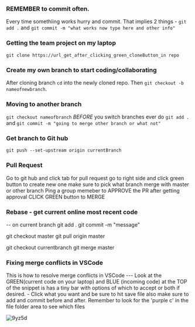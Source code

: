 ### REMEMBER to commit often.

Every time somethiing works hurry and commit. That implies 2 things - `git add .` and `git commit -m "what works now type here and other info"`

### Getting the team project on my laptop

`git clone https://url_get_after_clicking_green_cloneButton_in repo`

### Create my own branch to start coding/collaborating

After cloning branch `cd` into the newly cloned repo. Then `git checkout -b nameofnewbranch`.

### Moving to another branch

`git checkout nameofbranch`
_BEFORE_ you switch branches ever do `git add .` and `git commit -m "going to merge other branch or what not"`

### Get branch to Git hub

`git push --set-upstream origin currentBranch`

### Pull Request

Go to git hub and click tab for pull request
go to right side and click green button to create new one
make sure to pick what branch merge with master or other branch
Ping a group memeber to APPROVE the PR
after getting approval CLICK GREEN button to MERGE

### Rebase - get current online most recent code

-- on current branch
git add .
git commit -m "message"

git checkout master
git pull origin master

git checkout currentbranch
git merge master

### Fixing merge conflicts in VSCode
This is how to resolve merge conflicts in VSCode ---
Look at the
GREEN(current code on your laptop)
and BLUE (incoming code)
at the TOP of the snippet is has a tiny bar with options of which to accept or both if desired.  - Click what you want and be sure to hit save file also make sure to add and commit before and after. Remember to look for the 'purple c' in the file folder area to see which files

![9yz5d](https://user-images.githubusercontent.com/25558342/49952562-64e60080-feb9-11e8-8fac-9af849897bcd.jpg)
